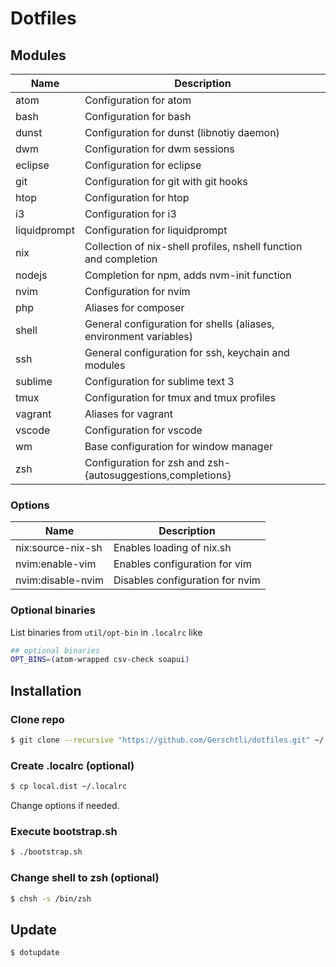 # Dotfiles

## Modules

| Name         | Description                                                       |
|--------------|-------------------------------------------------------------------|
| atom         | Configuration for atom                                            |
| bash         | Configuration for bash                                            |
| dunst        | Configuration for dunst (libnotiy daemon)                         |
| dwm          | Configuration for dwm sessions                                    |
| eclipse      | Configuration for eclipse                                         |
| git          | Configuration for git with git hooks                              |
| htop         | Configuration for htop                                            |
| i3           | Configuration for i3                                              |
| liquidprompt | Configuration for liquidprompt                                    |
| nix          | Collection of nix-shell profiles, nshell function and completion  |
| nodejs       | Completion for npm, adds nvm-init function                        |
| nvim         | Configuration for nvim                                            |
| php          | Aliases for composer                                              |
| shell        | General configuration for shells (aliases, environment variables) |
| ssh          | General configuration for ssh, keychain and modules               |
| sublime      | Configuration for sublime text 3                                  |
| tmux         | Configuration for tmux and tmux profiles                          |
| vagrant      | Aliases for vagrant                                               |
| vscode       | Configuration for vscode                                          |
| wm           | Base configuration for window manager                             |
| zsh          | Configuration for zsh and zsh-{autosuggestions,completions}       |

### Options

| Name              | Description                     |
|-------------------|---------------------------------|
| nix:source-nix-sh | Enables loading of nix.sh       |
| nvim:enable-vim   | Enables configuration for vim   |
| nvim:disable-nvim | Disables configuration for nvim |

### Optional binaries

List binaries from `util/opt-bin` in `.localrc` like
```sh
## optional binaries
OPT_BINS=(atom-wrapped csv-check soapui)
```

## Installation

### Clone repo

```bash
$ git clone --recursive "https://github.com/Gerschtli/dotfiles.git" ~/.dotfiles
```

### Create .localrc (optional)

```bash
$ cp local.dist ~/.localrc
```

Change options if needed.

### Execute bootstrap.sh

```bash
$ ./bootstrap.sh
```

### Change shell to zsh (optional)

```bash
$ chsh -s /bin/zsh
```

## Update

```bash
$ dotupdate
```
